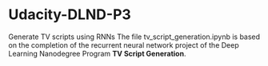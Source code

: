 # Udacity-DLND-P3
Generate TV scripts using RNNs
The file tv_script_generation.ipynb is based on the completion of the recurrent neural network project of the Deep Learning Nanodegree Program **TV Script Generation**. 
